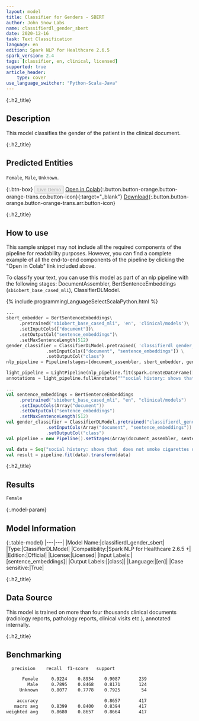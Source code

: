 ```yaml
---
layout: model
title: Classifier for Genders - SBERT
author: John Snow Labs
name: classifierdl_gender_sbert
date: 2020-12-16
task: Text Classification
language: en
edition: Spark NLP for Healthcare 2.6.5
spark_version: 2.4
tags: [classifier, en, clinical, licensed]
supported: true
article_header:
    type: cover
use_language_switcher: "Python-Scala-Java"
---
```


{:.h2_title}
## Description

This model classifies the gender of the patient in the clinical document. 

{:.h2_title}
## Predicted Entities

`Female`, `Male`, `Unknown`.

{:.btn-box}
<button class="button button-orange" disabled>Live Demo</button>
[Open in Colab](https://colab.research.google.com/github/JohnSnowLabs/spark-nlp-workshop/blob/master/tutorials/streamlit_notebooks/healthcare/CLINICAL_CLASSIFICATION.ipynb){:.button.button-orange.button-orange-trans.co.button-icon}{:target="_blank"}
[Download](https://s3.amazonaws.com/auxdata.johnsnowlabs.com/clinical/models/classifierdl_gender_sbert_en_2.6.4_2.4_1608119379496.zip){:.button.button-orange.button-orange-trans.arr.button-icon}

{:.h2_title}
## How to use

This sample snippet may not include all the required components of the pipeline for readability purposes. However, you can find a complete example of all the end-to-end components of the pipeline by clicking the "Open in Colab" link included above.

To classify your text, you can use this model as part of an nlp pipeline with the following stages: DocumentAssembler, BertSentenceEmbeddings (``sbiobert_base_cased_mli``), ClassifierDLModel.

<div class="tabs-box" markdown="1">
{% include programmingLanguageSelectScalaPython.html %}


```python
...
sbert_embedder = BertSentenceEmbeddings\
     .pretrained("sbiobert_base_cased_mli", 'en', 'clinical/models')\
     .setInputCols(["document"])\
     .setOutputCol("sentence_embeddings")\
     .setMaxSentenceLength(512)
gender_classifier = ClassifierDLModel.pretrained( 'classifierdl_gender_sbert', 'en', 'clinical/models') \
               .setInputCols(["document", "sentence_embeddings"]) \
               .setOutputCol("class")
nlp_pipeline = Pipeline(stages=[document_assembler, sbert_embedder, gender_classifier])

light_pipeline = LightPipeline(nlp_pipeline.fit(spark.createDataFrame([['']]).toDF("text")))
annotations = light_pipeline.fullAnnotate("""social history: shows that  does not smoke cigarettes or drink alcohol, lives in a nursing home. family history: shows a family history of breast cancer.""")

```
```scala
...
val sentence_embeddings = BertSentenceEmbeddings
     .pretrained("sbiobert_base_cased_mli", "en", "clinical/models")
     .setInputCols(Array("document"))
     .setOutputCol("sentence_embeddings")
     .setMaxSentenceLength(512)
val gender_classifier = ClassifierDLModel.pretrained("classifierdl_gender_sbert", "en", "clinical/models")
               .setInputCols(Array("document", "sentence_embeddings"))
               .setOutputCol("class")
val pipeline = new Pipeline().setStages(Array(document_assembler, sentence_embeddings, gender_classifier))

val data = Seq("social history: shows that  does not smoke cigarettes or drink alcohol, lives in a nursing home. family history: shows a family history of breast cancer.").toDF("text")
val result = pipeline.fit(data).transform(data)
```
</div>

{:.h2_title}
## Results

```bash
Female
```

{:.model-param}
## Model Information

{:.table-model}
|---|---|
|Model Name:|classifierdl_gender_sbert|
|Type:|ClassifierDLModel|
|Compatibility:|Spark NLP for Healthcare 2.6.5 +|
|Edition:|Official|
|License:|Licensed|
|Input Labels:|[sentence_embeddings]|
|Output Labels:|[class]|
|Language:|[en]|
|Case sensitive:|True|

{:.h2_title}
## Data Source
This model is trained on more than four thousands clinical documents (radiology reports, pathology reports, clinical visits etc.), annotated internally.

{:.h2_title}
## Benchmarking
```bash
  precision    recall  f1-score   support

      Female     0.9224    0.8954    0.9087       239
        Male     0.7895    0.8468    0.8171       124
     Unknown     0.8077    0.7778    0.7925        54

    accuracy                         0.8657       417
   macro avg     0.8399    0.8400    0.8394       417
weighted avg     0.8680    0.8657    0.8664       417
```